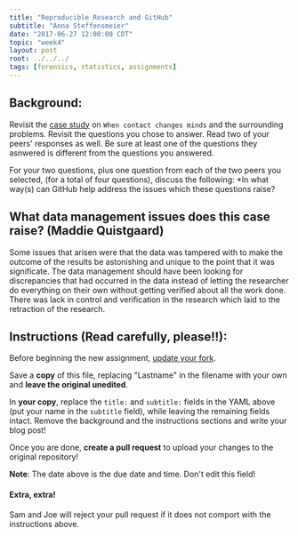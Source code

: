```yaml
---
title: "Reproducible Research and GitHub"
subtitle: "Anna Steffensmeier"
date: "2017-06-27 12:00:00 CDT"
topic: "week4"
layout: post
root: ../../../
tags: [forensics, statistics, assignments]
---
```

 
## Background:

Revisit the [case study](https://www.unh.edu/research/sites/www.unh.edu.research/files/docs/RIS/lacour_case.pdf) on `When contact changes minds` and the surrounding problems. Revisit the questions you chose to answer. Read two of your peers' responses as well. Be sure at least one of the questions they asnwered is different from the questions you answered.

For your two questions, plus one question from each of the two peers you selected, (for a total of four questions), discuss the following: *In what way(s) can GitHub help address the issues which these questions raise?

## What data management issues does this case raise? (Maddie Quistgaard)
	
Some issues that arisen were that the data was tampered with to make the outcome of the results be astonishing and unique to the point that it was significate. The data management should have been looking for discrepancies that had occurred in the data instead of letting the researcher do everything on their own without getting verified about all the work done. There was lack in control and verification in the research which laid to the retraction of the research. 

## Instructions (Read carefully, please!!):

Before beginning the new assignment, [update your fork](https://github.com/CSAFE-ISU/REU-blog/blob/master/update_instructions/Update_instructions.md).

Save a **copy** of this file, replacing "Lastname" in the filename with your own and **leave the original unedited**.

In **your copy**, replace the `title:` and `subtitle:` fields in the YAML above (put your name in the `subtitle` field), while leaving the remaining fields intact. Remove the background and the instructions sections and write your blog post! 

Once you are done, **create a pull request** to upload your changes to the original repository!

**Note**: The date above is the due date and time. Don't edit this field! 

#### Extra, extra!  

Sam and Joe will reject your pull request if it does not comport with the instructions above.
